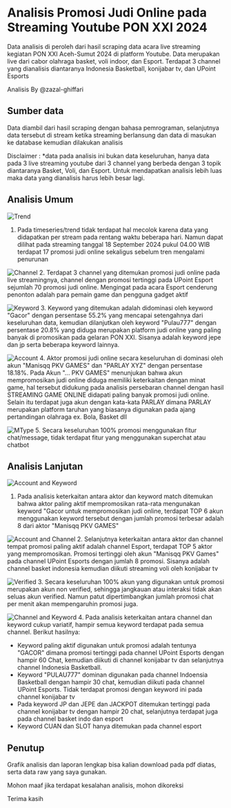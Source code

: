 # Analisis Promosi Judi Online pada Streaming Youtube PON XXI 2024
Data analisis di peroleh dari hasil scraping data acara live streaming kegiatan PON XXI Aceh-Sumut 2024 di platform Youtube. Data merupakan live dari cabor olahraga basket, voli indoor, dan Esport. Terdapat 3 channel yang dianalisis diantaranya Indonesia Basketball, konijabar tv, dan UPoint Esports

Analisis By @zazal-ghiffari

## Sumber data
Data diambil dari hasil scraping dengan bahasa pemrograman, selanjutnya data tersebut di stream ketika streaming berlansung dan data di masukan ke database kemudian dilakukan analisis

Disclaimer : *data pada analisis ini bukan data keseluruhan, hanya data pada 3 live streaming youtube dari 3 channel yang berbeda dengan 3 topik diantaranya Basket, Voli, dan Esport. Untuk mendapatkan analisis lebih luas maka data yang dianalisis harus lebih besar lagi.

## Analisis Umum
![Trend](https://github.com/zal-ghiffari/Analisis-Promosi-Judi-Online-pada-Streaming-Youtube-PON-XXI-2024/blob/main/screenshot/trend.png)
1. Pada timeseries/trend tidak terdapat hal mecolok karena data yang didapatkan per stream pada rentang waktu beberapa hari. Namun dapat dilihat pada streaming tanggal 18 September 2024 pukul 04.00 WIB terdapat 17 promosi judi online sekaligus sebelum tren mengalami penurunan

![Channel](https://github.com/zal-ghiffari/Analisis-Promosi-Judi-Online-pada-Streaming-Youtube-PON-XXI-2024/blob/main/screenshot/channel.png)
2. Terdapat 3 channel yang ditemukan promosi judi online pada live streamingnya, channel dengan promosi tertinggi pada UPoint Esport sejumlah 70 promosi judi online. Mengingat pada acara Esport cenderung penonton adalah para pemain game dan pengguna gadget aktif

![Keyword](https://github.com/zal-ghiffari/Analisis-Promosi-Judi-Online-pada-Streaming-Youtube-PON-XXI-2024/blob/main/screenshot/keyword.png)
3. Keyword yang ditemukan adalah didominasi oleh keyword "Gacor" dengan persentase 55.2% yang mencapai setengahnya dari keseluruhan data, kemudian dilanjutkan oleh keyword "Pulau777" dengan persentase 20.8% yang diduga merupakan platform judi online yang paling banyak di promosikan pada gelaran PON XXI. Sisanya adalah keyword jepe dan jp serta beberapa keyword lainnya.

![Account](https://github.com/zal-ghiffari/Analisis-Promosi-Judi-Online-pada-Streaming-Youtube-PON-XXI-2024/blob/main/screenshot/account.png)
4. Aktor promosi judi online secara keseluruhan di dominasi oleh akun "Manisqq PKV GAMES" dan "PARLAY XYZ" dengan persentase 18.18%. Pada Akun "... PKV GAMES" menunjukan bahwa akun mempromosikan judi online diduga memiliki keterkaitan dengan minat game, hal tersebut didukung pada analisis persebaran channel dengan hasil STREAMING GAME ONLINE didapati paling banyak promosi judi online. Selain itu terdapat juga akun dengan kata-kata PARLAY dimana PARLAY merupakan platform taruhan yang biasanya digunakan pada ajang pertandingan olahraga ex. Bola, Basket dll

![MType](https://github.com/zal-ghiffari/Analisis-Promosi-Judi-Online-pada-Streaming-Youtube-PON-XXI-2024/blob/main/screenshot/mtype.png)
5. Secara keseluruhan 100% promosi menggunakan fitur chat/message, tidak terdapat fitur yang menggunakan superchat atau chatbot
## Analisis Lanjutan
![Account and Keyword](https://github.com/zal-ghiffari/Analisis-Promosi-Judi-Online-pada-Streaming-Youtube-PON-XXI-2024/blob/main/screenshot/keywordandaccount.png)
1. Pada analisis keterkaitan antara aktor dan keyword match ditemukan bahwa aktor paling aktif mempromosikan rata-rata mengunakan keyword "Gacor untuk mempromosikan judi online, terdapat TOP 6 akun menggunakan keyword tersebut dengan jumlah promosi terbesar adalah 8 dari aktor "Manisqq PKV GAMES"

![Account and Channel](https://github.com/zal-ghiffari/Analisis-Promosi-Judi-Online-pada-Streaming-Youtube-PON-XXI-2024/blob/main/screenshot/channelandaccount.png)
2. Selanjutnya keterkaitan antara aktor dan channel tempat promosi paling aktif adalah channel Esport, terdapat TOP 5 aktor yang mempromosikan. Promosi tertinggi oleh akun "Manisqq PKV Games" pada channel UPoint Esports dengan jumlah 8 promosi. Sisanya adalah channel basket indonesia kemudian diikuti streaming voli oleh konijabar tv

![Verified](https://github.com/zal-ghiffari/Analisis-Promosi-Judi-Online-pada-Streaming-Youtube-PON-XXI-2024/blob/main/screenshot/verified.png)
3. Secara keseluruhan 100% akun yang digunakan untuk promosi merupakan akun non verified, sehingga jangkauan atau interaksi tidak akan seluas akun verified. Namun patut dipertimbangkan jumlah promosi chat per menit akan mempengaruhin promosi juga.

![Channel and Keyword](https://github.com/zal-ghiffari/Analisis-Promosi-Judi-Online-pada-Streaming-Youtube-PON-XXI-2024/blob/main/screenshot/channelandkeyword.png)
4. Pada analisis keterkaitan antara channel dan keyword cukup variatif, hampir semua keyword terdapat pada semua channel. Berikut hasilnya:
   - Keyword paling aktif digunakan untuk promosi adalah tentunya "GACOR" dimana promosi tertinggi pada channel UPoint Esports dengan hampir 60 Chat, kemudian diikuti di channel konijabar tv dan selanjutnya channel Indonesia Basketball.
   - Keyword "PULAU777" dominan digunakan pada channel Indoensia Basketball dengan hampir 30 chat, kemudian diikuti pada channel UPoint Esports. Tidak terdapat promosi dengan keyword ini pada channel konijabar tv
   - Pada keyword JP dan JEPE dan JACKPOT ditemukan tertinggi pada channel konijabar tv dengan hampir 20 chat, selanjutnya terdapat juga pada channel basket indo dan esport
   - Keyword CUAN dan SLOT hanya ditemukan pada channel esport

## Penutup
Grafik analisis dan laporan lengkap bisa kalian download pada pdf diatas, serta data raw yang saya gunakan.

Mohon maaf jika terdapat kesalahan analisis, mohon dikoreksi

Terima kasih
